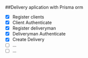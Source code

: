 ##Delivery aplication with Prisma orm

- [x] Register clients
- [x] Client Authenticate
- [x] Register deliveryman
- [x] Deliveryman Authenticate
- [x] Create Delivery
- [ ] ...
- [ ] ...
